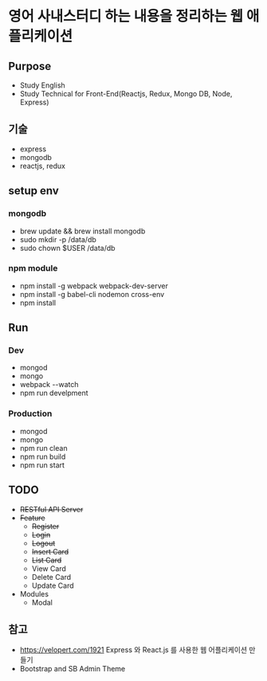 # 영어 사내스터디 하는 내용을 정리하는 웹 애플리케이션

## Purpose
* Study English
* Study Technical for Front-End(Reactjs, Redux, Mongo DB, Node, Express)

## 기술
* express
* mongodb
* reactjs, redux

## setup env
### mongodb
* brew update && brew install mongodb
* sudo mkdir -p /data/db
* sudo chown $USER /data/db

### npm module
* npm install -g webpack webpack-dev-server
* npm install -g babel-cli nodemon cross-env
* npm install


## Run
### Dev
* mongod
* mongo
* webpack --watch
* npm run develpment

### Production
* mongod
* mongo
* npm run clean
* npm run build
* npm run start

## TODO
* ~~RESTful API Server~~
* ~~Feature~~
  * ~~Register~~
  * ~~Login~~
  * ~~Logout~~
  * ~~Insert Card~~
  * ~~List Card~~
  * View Card
  * Delete Card
  * Update Card
* Modules
  * Modal

## 참고
* https://velopert.com/1921 Express 와 React.js 를 사용한 웹 어플리케이션 만들기
* Bootstrap and SB Admin Theme